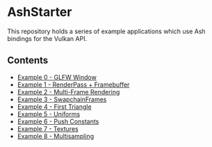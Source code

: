 # AshStarter

This repository holds a series of example applications which use Ash bindings
for the Vulkan API.

## Contents

- [Example 0 - GLFW Window](./examples/e0)
- [Example 1 - RenderPass + Framebuffer](./examples/e1)
- [Example 2 - Multi-Frame Rendering](./examples/e2)
- [Example 3 - SwapchainFrames](./examples/e3)
- [Example 4 - First Triangle](./examples/e4)
- [Example 5 - Uniforms](./examples/e5)
- [Example 6 - Push Constants](./examples/e6)
- [Example 7 - Textures](./examples/e7)
- [Example 8 - Multisampling](./examples/e8)
